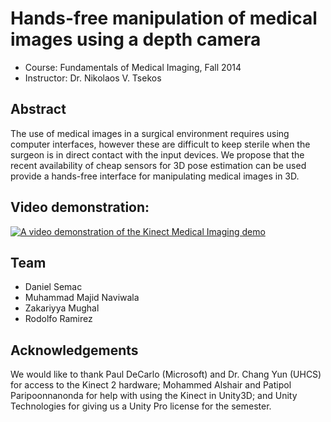 # Hands-free manipulation of medical images using a depth camera

- Course: Fundamentals of Medical Imaging, Fall 2014
- Instructor: Dr. Nikolaos V. Tsekos

## Abstract

The use of medical images in a surgical environment requires using computer
interfaces, however these are difficult to keep sterile when the surgeon is in
direct contact with the input devices. We propose that the recent availability
of cheap sensors for 3D pose estimation can be used provide a hands-free
interface for manipulating medical images in 3D.

## Video demonstration:

[![A video demonstration of the Kinect Medical Imaging demo](http://img.youtube.com/vi/CLkiHLOybms/0.jpg)](https://www.youtube.com/watch?v=CLkiHLOybms)

## Team

- Daniel Semac
- Muhammad Majid Naviwala
- Zakariyya Mughal
- Rodolfo Ramirez

## Acknowledgements

We would like to thank Paul DeCarlo (Microsoft) and Dr. Chang Yun (UHCS) for
access to the Kinect 2 hardware; Mohammed Alshair and Patipol Paripoonnanonda
for help with using the Kinect in Unity3D; and Unity Technologies for giving us a
Unity Pro license for the semester.
